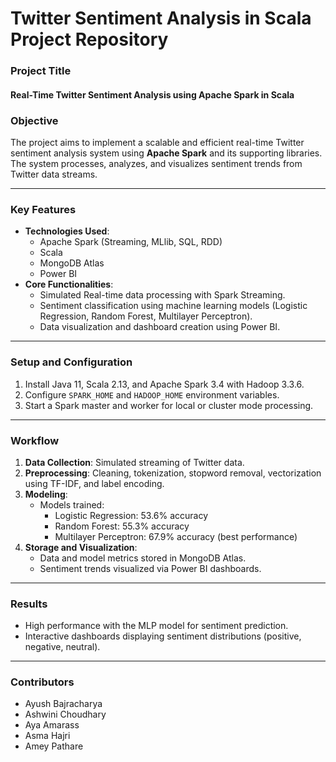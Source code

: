 # Twitter Sentiment Analysis in Scala Project Repository


### **Project Title**  
#### Real-Time Twitter Sentiment Analysis using Apache Spark in Scala

### **Objective**  
The project aims to implement a scalable and efficient real-time Twitter sentiment analysis system using **Apache Spark** and its supporting libraries. The system processes, analyzes, and visualizes sentiment trends from Twitter data streams.

---

### **Key Features**
- **Technologies Used**:  
  - Apache Spark (Streaming, MLlib, SQL, RDD)  
  - Scala  
  - MongoDB Atlas  
  - Power BI  
- **Core Functionalities**:  
  - Simulated Real-time data processing with Spark Streaming.  
  - Sentiment classification using machine learning models (Logistic Regression, Random Forest, Multilayer Perceptron).  
  - Data visualization and dashboard creation using Power BI.  

---

### **Setup and Configuration**  
1. Install Java 11, Scala 2.13, and Apache Spark 3.4 with Hadoop 3.3.6.  
2. Configure `SPARK_HOME` and `HADOOP_HOME` environment variables.  
3. Start a Spark master and worker for local or cluster mode processing.

---

### **Workflow**  
1. **Data Collection**: Simulated streaming of Twitter data.  
2. **Preprocessing**: Cleaning, tokenization, stopword removal, vectorization using TF-IDF, and label encoding.  
3. **Modeling**:  
   - Models trained:  
     - Logistic Regression: 53.6% accuracy  
     - Random Forest: 55.3% accuracy  
     - Multilayer Perceptron: 67.9% accuracy (best performance)  
4. **Storage and Visualization**:  
   - Data and model metrics stored in MongoDB Atlas.  
   - Sentiment trends visualized via Power BI dashboards.

---

### **Results**
- High performance with the MLP model for sentiment prediction.  
- Interactive dashboards displaying sentiment distributions (positive, negative, neutral).  

---

### **Contributors**  
- Ayush Bajracharya  
- Ashwini Choudhary  
- Aya Amarass  
- Asma Hajri  
- Amey Pathare  
